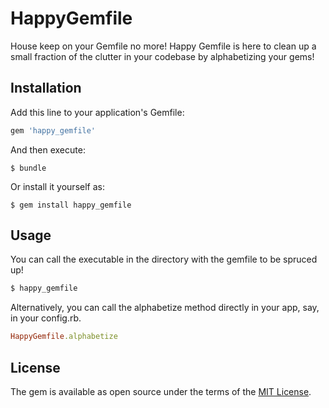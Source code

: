 # HappyGemfile

House keep on your Gemfile no more! Happy Gemfile is here to clean up a small fraction of the clutter in your codebase by alphabetizing your gems!

## Installation

Add this line to your application's Gemfile:

```ruby
gem 'happy_gemfile'
```

And then execute:

    $ bundle

Or install it yourself as:

    $ gem install happy_gemfile

## Usage

You can call the executable in the directory with the gemfile to be spruced up!
```bash
$ happy_gemfile
```

Alternatively, you can call the alphabetize method directly in your app, say, in your config.rb.
```ruby
HappyGemfile.alphabetize
```


## License

The gem is available as open source under the terms of the [MIT License](http://opensource.org/licenses/MIT).
